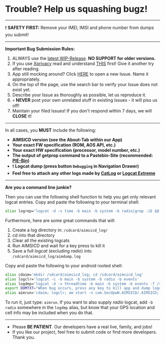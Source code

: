 # Trouble? Help us squashing bugz!

---

:exclamation: **SAFETY FIRST:** Remove your IMEI, IMSI and phone number from dumps you submit!

---
**Important Bug Submission Rules:**

1. ALWAYS use the [latest WIP-Release](https://github.com/SecUpwN/Android-IMSI-Catcher-Detector/releases). **NO SUPPORT for older versions.**
2. If you use [Xprivacy](https://github.com/M66B/XPrivacy) read and understand [THIS](https://github.com/SecUpwN/Android-IMSI-Catcher-Detector/wiki/Permissions) first! Give it another try after reading.
3. App still mocking around? Click [HERE](https://github.com/SecUpwN/Android-IMSI-Catcher-Detector/issues) to open a new Issue. Name it appropriately.
4. On the top of the page, use the search bar to verify your Issue does not exist yet.
5. Describe your Issue as thoroughly as possible, let us reproduce it.
6. :skull: **NEVER** post your own unrelated stuff in existing Issues - it will piss us off!
7. Maintain your filed Issues! If you don't respond within 7 days, we will **CLOSE** it!

---

In all cases, you **MUST** include the following:

- **AIMSICD version (see the About-Tab within our App)**
- **Your exact FW specification (ROM, AOS API, etc.)**
- **Your exact HW specification (processor, model number, etc.)**
- **The output of getprop command to a Pastebin-Site (recommended: [PIE-Bin](https://defuse.ca/pastebin.htm))**
- :exclamation: **Logcat dump (press button `Debugging` in Navigation Drawer)**
- **Feel free to attach any other logs made by [CatLog](https://play.google.com/store/apps/details?id=com.nolanlawson.logcat) or [Logcat Extreme](https://play.google.com/store/apps/details?id=scd.lcex)**

---

**Are you a command line junkie?**

Then you can use the following shell function to help you get only relevant logcat entries. Copy and paste the following to your terminal shell:

```bash
alias logrep='logcat -d -v time -b main -b system -b radio|grep -iE $@'
```

Furthermore, here are some great commands that will:

 1. Create a log directory in: `/sdcard/aimsicd_log/`
 2. cd into that directory 
 3. Clear all the existing logcats
 4. Run AIMSICD and wait for a key press to kill it
 5. Save a full *logcat* (excluding *radio*) into `/sdcard/aimsicd_log/aimdump.log`

Copy and paste the following to your android rooted shell:
  
```bash
alias cdaim='mkdir /sdcard/aimsicd_log; cd /sdcard/aimsicd_log'
alias logclr='logcat -c -b main -b system -b radio -b events' 
alias logdmp='logcat -d -v threadtime -b main -b system -b events -f /sdcard/aimsicd_log/aimdump.log'
export DUMTXT="When bug occurs, press any key to kill app and dump logcat to file..."
alias aimrun='cdaim; logclr; am start -n com.SecUpwN.AIMSICD/.AIMSICD; read dummy?"${DUMTXT}"; am force-stop com.SecUpwN.AIMSICD; logdmp;'
```
To run it, just type: `aimrun`.
If you want to also supply *radio* logcat, add `-b radio` somewhere in the `logdmp` alias, but know that your GPS location and cell info may be included when you do that.

---

* Please **BE PATIENT**. Our developers have a real live, family, and jobs!
* If you like our project, feel free to submit code or find more developers. Thank you.